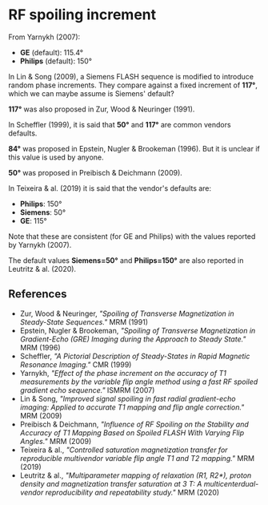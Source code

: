 # RF spoiling increment

From Yarnykh (2007):

* __GE__ (default): 115.4°
* __Philips__ (default): 150°

In Lin & Song (2009), a Siemens FLASH sequence is modified to introduce
random phase increments. They compare against a fixed increment of __117°__,
which we can maybe assume is Siemens' default?

__117°__ was also proposed in Zur, Wood & Neuringer (1991).

In Scheffler (1999), it is said that __50°__ and __117°__ are common
vendors defaults.

__84°__ was proposed in Epstein, Nugler & Brookeman (1996).
But it is unclear if this value is used by anyone.

__50°__ was proposed in Preibisch & Deichmann (2009).

In Teixeira & al. (2019) it is said that the vendor's defaults are:

* __Philips__: 150°
* __Siemens__: 50°
* __GE__: 115°

Note that these are consistent (for GE and Philips) with the values
reported by Yarnykh (2007).

The default values __Siemens=50°__ and __Philips=150°__ are also reported in
Leutritz & al. (2020).

## References

* Zur, Wood & Neuringer,
  _"Spoiling of Transverse Magnetization in Steady-State Sequences."_
  MRM (1991)
* Epstein, Nugler & Brookeman,
  _"Spoiling of Transverse Magnetization in Gradient-Echo (GRE) Imaging
  during the Approach to Steady State."_
  MRM (1996)
* Scheffler,
  _"A Pictorial Description of Steady-States in Rapid Magnetic Resonance Imaging."_
  CMR (1999)
* Yarnykh,
  _"Effect of the phase increment on the accuracy of T1 measurements by the
  variable flip angle method using a fast RF spoiled gradient echo sequence."_
  ISMRM (2007)
* Lin & Song,
  _"Improved signal spoiling in fast radial gradient-echo imaging:
  Applied to accurate T1 mapping and flip angle correction."_
  MRM (2009)
* Preibisch & Deichmann,
  _"Influence of RF Spoiling on the Stability and Accuracy of T1 Mapping
  Based on Spoiled FLASH With Varying Flip Angles."_
  MRM (2009)
* Teixeira & al.,
  _"Controlled saturation magnetization transfer for reproducible multivendor
  variable flip angle T1 and T2 mapping."_
  MRM (2019)
* Leutritz & al.,
  _"Multiparameter mapping of relaxation (R1, R2*), proton density and
  magnetization transfer saturation at 3 T: A multicenterdual-vendor
  reproducibility and repeatability study."_
  MRM (2020)
